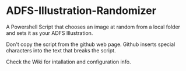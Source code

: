 # ADFS-Illustration-Randomizer
A Powershell Script that chooses an image at random from a local folder and sets it as your ADFS Illustration.

Don't copy the script from the github web page. Github inserts special characters into the text that breaks the script.

Check the Wiki for intallation and configuration info.
